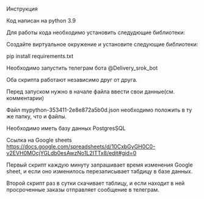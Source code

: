 Инструкция

Код написан на python 3.9

Для работы кода необходимо установить следудющие библиотеки:

Создайте виртуальное окружение и установите следующие библиотеки:

pip install requirements.txt

Необходимо запустить телеграм бота @Delivery_srok_bot

Оба скрипта работают независимо друг от друга.

Перед запуском нужно в начале файла ввести свои данные(см. комментарии)

Файл mypython-353411-2e8e872a5b0d.json необходимо положить в ту же папку, что и файлы.

Необходимо иметь базу данных PostgresSQL

Ссылка на Google sheets https://docs.google.com/spreadsheets/d/10CxbGyGH0C0-v2EVH0MOcjYGLdb0esAwzNo1L2ITTx8/edit#gid=0 

Первый скрипт каждую минуту запрашивает время изменения Google sheet, и если оно изменилось перезаписывает табдицу в базе данных.

Второй скрипт раз в сутки скачивает таблицу, и если находит в ней просроченные заказы отправляет сообщение в телеграм.

